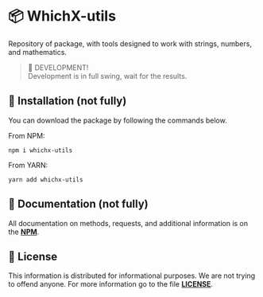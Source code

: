 # 📦 WhichX-utils
Repository of package, with tools designed to work with strings, numbers, and mathematics.

> 🚧 DEVELOPMENT! <br/> 
> Development is in full swing, wait for the results.

## 🔑 Installation (not fully)
You can download the package by following the commands below.

From NPM:
```
npm i whichx-utils 
```
From YARN:
```
yarn add whichx-utils
```

## 📁 Documentation (not fully)
All documentation on methods, requests, and additional information is on the **[NPM](https://www.npmjs.com/package/whichx-utils)**.

## 📃 License 

This information is distributed for informational purposes. We are not trying to offend anyone. For more information go to the file **[LICENSE](https://github.com/spelsinx/tg-userbot-js/blob/main/LICENSE)**. 
